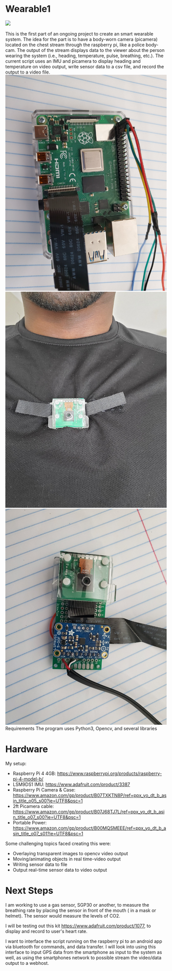 # Wearable1
![](sample.gif)

This is the first part of an ongoing project to create an smart wearable system. The idea for the part is to have a body-worn camera (picamera) located on the chest stream through the raspberry pi, like a police body-cam. The output of the stream displays data to the viewer about the person wearing the system (i.e., heading, temperature, pulse, breathing, etc.).  The current script uses an IMU and picamera to display heading and temperature on video output, write sensor data to a csv file, and record the output to a video file.
![](pic1.jpg)
![](pic2.jpg)
![](pic3.jpg)
 Requirements
 The program uses Python3, Opencv, and several libraries
 
 # Hardware
 My setup:
 - Raspberry Pi 4 4GB: https://www.raspberrypi.org/products/raspberry-pi-4-model-b/
 - LSM9DS1 IMU: https://www.adafruit.com/product/3387
 - Raspberry Pi Camera & Case: https://www.amazon.com/gp/product/B07TXKTN8P/ref=ppx_yo_dt_b_asin_title_o05_s00?ie=UTF8&psc=1
 - 2ft Picamera cable: https://www.amazon.com/gp/product/B07J68TJ7L/ref=ppx_yo_dt_b_asin_title_o07_s00?ie=UTF8&psc=1
 - Portable Power: https://www.amazon.com/gp/product/B00MQSMEEE/ref=ppx_yo_dt_b_asin_title_o07_s01?ie=UTF8&psc=1
 
 Some challenging topics faced creating this were:
 - Overlaying transparent images to opencv video output
 - Moving/animating objects in real time-video output
 - Writing sensor data to file
 - Output real-time sensor data to video output
 
# Next Steps

I am working to use a gas sensor, SGP30 or another, to measure the breathing rate by placing the sensor in front of the mouth ( in a mask or helmet). The sensor would measure the levels of CO2.

I will be testing out this kit https://www.adafruit.com/product/1077, to display and record to user's heart rate.

I want to interface the script running on the raspberry pi to an android app via bluetooth for commands, and data transfer. I will look into using this interface to input GPS data from the smartphone as input to the system as well, as using the smartphones network to possible stream the video/data output to a webhost.
